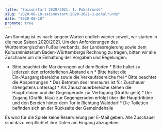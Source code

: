 ```yaml
---
title: "Saisonstart 2020/2021: 1. Pokalrunde"
slug: "2020-08-10-saisonstart-2020-2021-1-pokalrunde"
date: "2020-08-10"
promote: true
---
```

Am Sonntag ist es nach langem Warten endlich wieder soweit, wir starten in die neue Saison 2020/2021. Um den Anforderungen des Württembergischen Fußballverbands, der Landesregierung sowie dem Kultusministerium Baden-Württembergs Rechnung zu tragen, bitten wir alle Zuschauer um die Einhaltung der Vorgaben und Regelungen.



<ul> 	<li>Bitte beachtet die Markierungen auf dem Boden
* Bitte haltet zu jederzeit den erforderlichen Abstand ein
* Bitte haltet die Ein-/Ausgangsbereiche sowie die Verkaufsbereiche frei
* Bitte beachtet die Absperrungen
* Das Betreten des Inneraums ist für Zuschauer strengstens untersagt
* Als Zauschauerbereiche stehen die Haupttribüne und die Gegengerade zur Verfügung (Grafik: gelb)
* Der Zugang (Grafik: blau) zur Gegengeraden erfolgt über die Haupttribüne und den Bereich hinter dem Tor in Richtung Walddorf
* Die Toiletten befinden sich an der Rückseite der Gemeindehalle</li> </ul>
Es wird für die Spiele keine Reservierung per E-Mail geben. Alle Zuschauer sind dazu verpflichtet ihre Daten am Eingang abzugeben.
